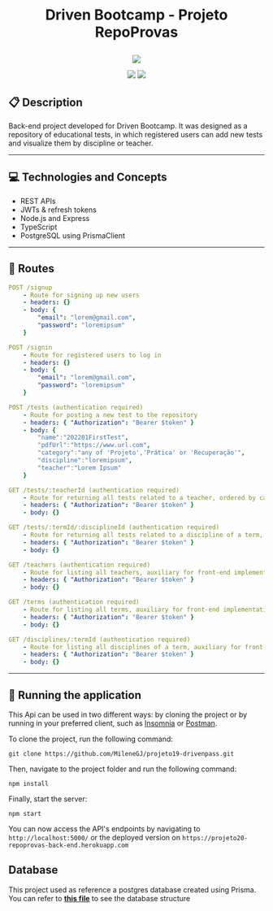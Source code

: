 # <p align = "center"> Driven Bootcamp - Projeto RepoProvas </p>

<p align="center">
   <img src="https://user-images.githubusercontent.com/72531277/178094665-f46c6a55-c821-42a0-bb9c-d5dd5f2d69fa.png"/>
</p>

<p align = "center">
   <img src="https://img.shields.io/badge/author-MileneGJ-4dae71?style=flat-square" />
   <img src="https://img.shields.io/github/languages/count/MileneGJ/projeto20-repoprovas?color=4dae71&style=flat-square" />
</p>


##  :clipboard: Description

Back-end project developed for Driven Bootcamp. It was designed as a repository of educational tests, in which registered users can add new tests and visualize them by discipline or teacher.

***

## :computer:	 Technologies and Concepts

- REST APIs
- JWTs & refresh tokens
- Node.js and Express
- TypeScript
- PostgreSQL using PrismaClient

***

## :rocket: Routes

```yml
POST /signup
    - Route for signing up new users
    - headers: {}
    - body: {
        "email": "lorem@gmail.com",
        "password": "loremipsum"
    }
```
    
```yml 
POST /signin
    - Route for registered users to log in
    - headers: {}
    - body: {
        "email": "lorem@gmail.com",
        "password": "loremipsum"
    }
```
    
```yml 
POST /tests (authentication required)
    - Route for posting a new test to the repository
    - headers: { "Authorization": "Bearer $token" }
    - body: {
        "name":"202201FirstTest",
        "pdfUrl":"https://www.url.com",
        "category":"any of 'Projeto','Prática' or 'Recuperação'",
        "discipline":"loremipsum",
        "teacher":"Lorem Ipsum"
    }
```

```yml
GET /tests/:teacherId (authentication required)
    - Route for returning all tests related to a teacher, ordered by category
    - headers: { "Authorization": "Bearer $token" }
    - body: {}
``` 

```yml
GET /tests/:termId/:disciplineId (authentication required)
    - Route for returning all tests related to a discipline of a term, ordered by category
    - headers: { "Authorization": "Bearer $token" }
    - body: {}
```
 
```yml
GET /teachers (authentication required)
    - Route for listing all teachers, auxiliary for front-end implementation
    - headers: { "Authorization": "Bearer $token" }
    - body: {}
```

```yml
GET /terms (authentication required)
    - Route for listing all terms, auxiliary for front-end implementation
    - headers: { "Authorization": "Bearer $token" }
    - body: {}
```

```yml
GET /disciplines/:termId (authentication required)
    - Route for listing all disciplines of a term, auxiliary for front-end implementation
    - headers: { "Authorization": "Bearer $token" }
    - body: {}
```
***

## 🏁 Running the application

This Api can be used in two different ways: by cloning the project or by running in your preferred client, such as [Insomnia](https://insomnia.rest/) or [Postman](https://www.getpostman.com/).

To clone the project, run the following command:

```git
git clone https://github.com/MileneGJ/projeto19-drivenpass.git
```

Then, navigate to the project folder and run the following command:

```git
npm install
```

Finally, start the server:

```git
npm start
```

You can now access the API's endpoints by navigating to `http://localhost:5000/` or the deployed version on `https://projeto20-repoprovas-back-end.herokuapp.com`

## Database

This project used as reference a postgres database created using Prisma. You can refer to <a href="https://github.com/MileneGJ/projeto20-repoprovas/blob/main/prisma/schema.prisma"><strong>this file</strong></a> to see the database structure